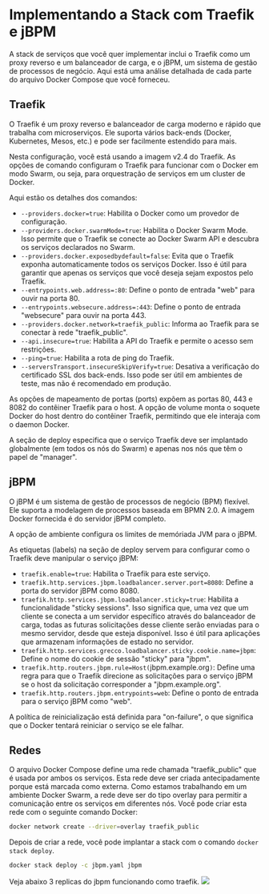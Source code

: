 # Implementando a Stack com Traefik e jBPM

A stack de serviços que você quer implementar inclui o Traefik como um proxy reverso e um balanceador de carga, e o jBPM, um sistema de gestão de processos de negócio. Aqui está uma análise detalhada de cada parte do arquivo Docker Compose que você forneceu.

## Traefik

O Traefik é um proxy reverso e balanceador de carga moderno e rápido que trabalha com microserviços. Ele suporta vários back-ends (Docker, Kubernetes, Mesos, etc.) e pode ser facilmente estendido para mais.

Nesta configuração, você está usando a imagem v2.4 do Traefik. As opções de comando configuram o Traefik para funcionar com o Docker em modo Swarm, ou seja, para orquestração de serviços em um cluster de Docker.

Aqui estão os detalhes dos comandos:

- `--providers.docker=true`: Habilita o Docker como um provedor de configuração.
- `--providers.docker.swarmMode=true`: Habilita o Docker Swarm Mode. Isso permite que o Traefik se conecte ao Docker Swarm API e descubra os serviços declarados no Swarm.
- `--providers.docker.exposedbydefault=false`: Evita que o Traefik exponha automaticamente todos os serviços Docker. Isso é útil para garantir que apenas os serviços que você deseja sejam expostos pelo Traefik.
- `--entrypoints.web.address=:80`: Define o ponto de entrada "web" para ouvir na porta 80.
- `--entrypoints.websecure.address=:443`: Define o ponto de entrada "websecure" para ouvir na porta 443.
- `--providers.docker.network=traefik_public`: Informa ao Traefik para se conectar à rede "traefik_public".
- `--api.insecure=true`: Habilita a API do Traefik e permite o acesso sem restrições.
- `--ping=true`: Habilita a rota de ping do Traefik.
- `--serversTransport.insecureSkipVerify=true`: Desativa a verificação do certificado SSL dos back-ends. Isso pode ser útil em ambientes de teste, mas não é recomendado em produção.

As opções de mapeamento de portas (ports) expõem as portas 80, 443 e 8082 do contêiner Traefik para o host. A opção de volume monta o soquete Docker do host dentro do contêiner Traefik, permitindo que ele interaja com o daemon Docker.

A seção de deploy especifica que o serviço Traefik deve ser implantado globalmente (em todos os nós do Swarm) e apenas nos nós que têm o papel de "manager".

## jBPM

O jBPM é um sistema de gestão de processos de negócio (BPM) flexível. Ele suporta a modelagem de processos baseada em BPMN 2.0. A imagem Docker fornecida é do servidor jBPM completo.

A opção de ambiente configura os limites de memóriada JVM para o jBPM.

As etiquetas (labels) na seção de deploy servem para configurar como o Traefik deve manipular o serviço jBPM:

- `traefik.enable=true`: Habilita o Traefik para este serviço.
- `traefik.http.services.jbpm.loadbalancer.server.port=8080`: Define a porta do servidor jBPM como 8080.
- `traefik.http.services.jbpm.loadbalancer.sticky=true`: Habilita a funcionalidade "sticky sessions". Isso significa que, uma vez que um cliente se conecta a um servidor específico através do balanceador de carga, todas as futuras solicitações desse cliente serão enviadas para o mesmo servidor, desde que esteja disponível. Isso é útil para aplicações que armazenam informações de estado no servidor.
- `traefik.http.services.grecco.loadbalancer.sticky.cookie.name=jbpm`: Define o nome do cookie de sessão "sticky" para "jbpm".
- `traefik.http.routers.jbpm.rule=Host(`jbpm.example.org`)`: Define uma regra para que o Traefik direcione as solicitações para o serviço jBPM se o host da solicitação corresponder a "jbpm.example.org".
- `traefik.http.routers.jbpm.entrypoints=web`: Define o ponto de entrada para o serviço jBPM como "web".

A política de reinicialização está definida para "on-failure", o que significa que o Docker tentará reiniciar o serviço se ele falhar.

## Redes

O arquivo Docker Compose define uma rede chamada "traefik_public" que é usada por ambos os serviços. Esta rede deve ser criada antecipadamente porque está marcada como externa. Como estamos trabalhando em um ambiente Docker Swarm, a rede deve ser do tipo overlay para permitir a comunicação entre os serviços em diferentes nós. Você pode criar esta rede com o seguinte comando Docker:

```bash
docker network create --driver=overlay traefik_public
```

Depois de criar a rede, você pode implantar a stack com o comando `docker stack deploy`.
```bash
docker stack deploy -c jbpm.yaml jbpm
```

Veja abaixo 3 replicas do jbpm funcionando como traefik.
![](https://user-images.githubusercontent.com/125938946/247745739-267525fe-8d9c-4503-9a07-ad2a98199d90.png)
